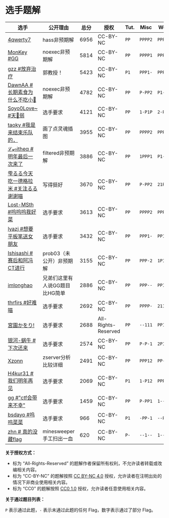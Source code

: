 # 选手题解

| 选手 | 公开理由 | 总分 | 授权 | Tut. | Misc | Web | Binary | Algorit. |
| --- | --- | --- | --- | --- | --- | --- | --- | --- |
| [4qwerty7](1721/) | hass非预期解 | 6956 | CC-BY-NC | `PP` | `PPPP2` | `PPPPP` | `PPPPP` | `P1-P1` |
| [MonKey \#GG](72/) | noexec非预期解 | 5814 | CC-BY-NC | `PP` | `PPPP1` | `PPPPP` | `PPPP2` | `2--P-` |
| [gzz \#放弃治疗](1028/) | 郭教授！ | 5423 | CC-BY-NC | `P1` | `PPP1-` | `PPP-P` | `1PPP1` | `P-PP-` |
| [DawnAA \#长期素食为什么不吃小🥒](118/) | noexec非预期解 | 4782 | CC-BY-NC | `PP` | `P-PP2` | `P1--2` | `PPPPP` | `2--P-` |
| [Soyo0Love~ \#天🥒弱](70/) | 选手要求 | 4121 | CC-BY-NC | `PP` | `1-P1P` | `2-P--` | `PPPP-` | `P--P-` |
| [taoky \#我是来结束乐队的，](7/) | 画了点灵魂插图 | 3955 | CC-BY-NC | `PP` | `PPPP2` | `PPPPP` | `P11--` | `11-2-` |
| [ℒ𝓎𝔰itheα \#明年最后一次来了](17/) | filtered非预期解 | 3886 | CC-BY-NC | `PP` | `1PPP1` | `P1--P` | `1PP-1` | `P--P-` |
| [雫るる今天吃一德格拉米 \#关注るる谢谢喵](35/) | 写得挺好 | 3670 | CC-BY-NC | `PP` | `P-PP2` | `21P-P` | `P1-P-` | `P1-P-` |
| [Lost\-MSth \#呜呜呜我好菜](13/) | 选手要求 | 3613 | CC-BY-NC | `PP` | `PPPP2` | `PPPPP` | `P111-` | `11-P1` |
| [lyazj \#想要平板笔送女朋友](594/) | 选手要求 | 3432 | CC-BY-NC | `PP` | `PPP1-` | `PP1--` | `1PP-2` | `P1-1-` |
| [Ishisashi \#赛后和阿冯CT进行](1249/) | prob03（未公开）非预期解 | 3155 | CC-BY-NC | `PP` | `PPP-2` | `1P1P-` | `P1-1-` | `2P-1P` |
| [imlonghao](347/) | 兄弟们这里有人说GG题目比HG简单 | 2886 | CC-BY-NC | `PP` | `PPP--` | `PP1PP` | `-----` | `-1---` |
| [thrfirs \#好难喵](735/) | 选手要求 | 2692 | CC-BY-NC | `PP` | `PPPP-` | `211--` | `P----` | `21-P1` |
| [宮園かをり\!](358/) | 选手要求 | 2688 | All-Rights-Reserved | `PP` | `--111` | `PP1--` | `P1---` | `P-PP-` |
| [银河\-蜗牛 \#下次还来](1104/) | 选手要求 | 2574 | CC-BY-NC | `PP` | `P-P-1` | `2P1--` | `PP--1` | `21-2-` |
| [Xzonn](448/) | zserver分析比较详细 | 2491 | CC-BY-NC | `PP` | `PPP12` | `PP--P` | `P1---` | `1--11` |
| [H4kur31  \# 我们明年再见](1176/) | 选手要求 | 2069 | CC-BY-NC | `P1` | `1-P12` | `PPP--` | `P1---` | `2--P-` |
| [gg \#"ctf会带来不幸"](411/) | 选手要求 | 1459 | CC-BY-NC | `PP` | `P-PP1` | `1----` | `P11--` | `---P-` |
| [bsdayo \#呜呜菜菜](1512/) | 选手要求 | 966 | CC-BY-NC | `P1` | `-PP-1` | `--P-1` | `1----` | `-----` |
| [zhn \# 真的没藏flag](426/) | minesweeper手工扫出一血 | 620 | CC-BY-NC | `P-` | `--1--` | `1----` | `-1---` | `--P--` |

**关于授权方式：**

- 标为 “All-Rights-Reserved” 的题解作者保留所有权利，不允许读者转载或改编相关内容。
- 标为 “CC-BY-NC” 的题解按照 [CC BY-NC 4.0](https://creativecommons.org/licenses/by-nc/4.0/) 授权，允许读者在注明出处的情况下非商业使用相关内容。
- 标为 “CC0” 的题解按照 [CC0 1.0](https://creativecommons.org/publicdomain/zero/1.0/) 授权，允许读者任意使用相关内容。

**关于通过题目列表：**

`P` 表示通过此题，`-` 表示未通过此题的任何 Flag，数字表示通过了部分 Flag。